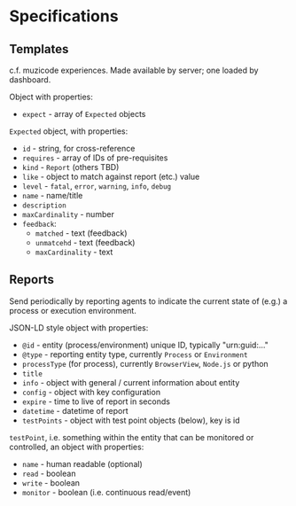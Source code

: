 # Specifications

## Templates

c.f. muzicode experiences. Made available by server; one loaded by dashboard.

Object with properties:
- `expect` - array of `Expected` objects

`Expected` object, with properties:
- `id` - string, for cross-reference
- `requires` - array of IDs of pre-requisites
- `kind` - `Report` (others TBD)
- `like` - object to match against report (etc.) value
- `level` - `fatal`, `error`, `warning`, `info`, `debug`
- `name` - name/title
- `description`
- `maxCardinality` - number
- `feedback`:
  - `matched` - text (feedback)
  - `unmatcehd` - text (feedback)
  - `maxCardinality` - text

## Reports

Send periodically by reporting agents to indicate the current state of (e.g.) a process or execution environment.

JSON-LD style object with properties:
- `@id` - entity (process/environment) unique ID, typically "urn:guid:..."
- `@type` - reporting entity type, currently `Process` or `Environment`
- `processType` (for process), currently `BrowserView`, `Node.js` or python
- `title`
- `info` - object with general / current information about entity
- `config` - object with key configuration
- `expire` - time to live of report in seconds
- `datetime` - datetime of report
- `testPoints` - object with test point objects (below), key is id

`testPoint`, i.e. something within the entity that can be monitored or controlled, an object with properties:
- `name` - human readable (optional)
- `read` - boolean
- `write` - boolean
- `monitor` - boolean (i.e. continuous read/event)
